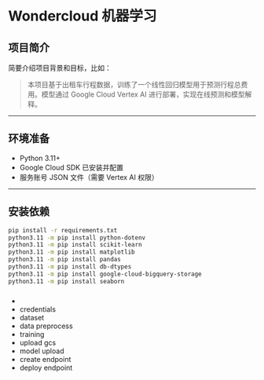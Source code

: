 # Wondercloud 机器学习

## 项目简介

简要介绍项目背景和目标，比如：

> 本项目基于出租车行程数据，训练了一个线性回归模型用于预测行程总费用。模型通过 Google Cloud Vertex AI 进行部署，实现在线预测和模型解释。

---

## 环境准备

- Python 3.11+
- Google Cloud SDK 已安装并配置
- 服务账号 JSON 文件（需要 Vertex AI 权限）

---

## 安装依赖

```bash
pip install -r requirements.txt
python3.11 -m pip install python-dotenv
python3.11 -m pip install scikit-learn
python3.11 -m pip install matplotlib
python3.11 -m pip install pandas
python3.11 -m pip install db-dtypes
python3.11 -m pip install google-cloud-bigquery-storage
python3.11 -m pip install seaborn
```

###
- 
- credentials
- dataset
- data preprocess
- training
- upload gcs
- model upload
- create endpoint
- deploy endpoint

